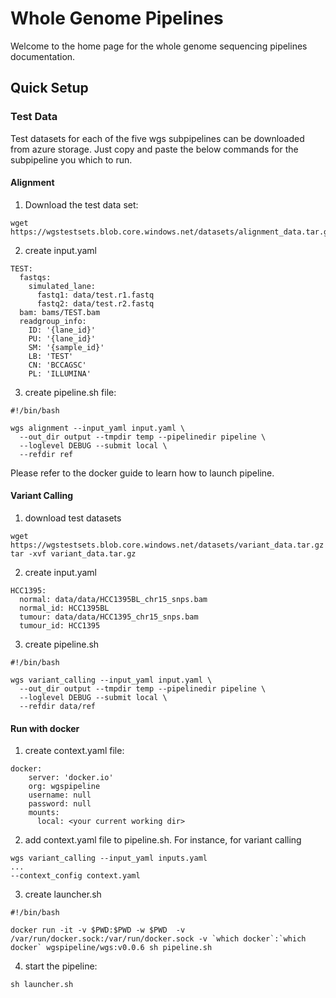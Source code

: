 
# Whole Genome Pipelines


Welcome to the home page for the whole genome sequencing pipelines documentation.


## Quick Setup

### Test Data
Test datasets for each of the five wgs subpipelines can be downloaded from azure storage. 
Just copy and paste the below commands for the subpipeline you which to run.

#### Alignment

1. Download the test data set:
```
wget  https://wgstestsets.blob.core.windows.net/datasets/alignment_data.tar.gz
```
2. create input.yaml
```
TEST:
  fastqs:
    simulated_lane:
      fastq1: data/test.r1.fastq
      fastq2: data/test.r2.fastq
  bam: bams/TEST.bam
  readgroup_info:
    ID: '{lane_id}'
    PU: '{lane_id}'
    SM: '{sample_id}'
    LB: 'TEST'
    CN: 'BCCAGSC'
    PL: 'ILLUMINA'
```
3. create pipeline.sh file: 
```
#!/bin/bash

wgs alignment --input_yaml input.yaml \
  --out_dir output --tmpdir temp --pipelinedir pipeline \
  --loglevel DEBUG --submit local \
  --refdir ref
```

Please refer to the docker guide to learn how to launch pipeline.

#### Variant Calling
1. download test datasets
```
wget https://wgstestsets.blob.core.windows.net/datasets/variant_data.tar.gz
tar -xvf variant_data.tar.gz
```
2. create input.yaml
```
HCC1395:
  normal: data/data/HCC1395BL_chr15_snps.bam
  normal_id: HCC1395BL
  tumour: data/data/HCC1395_chr15_snps.bam
  tumour_id: HCC1395
```
3. create pipeline.sh
```
#!/bin/bash

wgs variant_calling --input_yaml input.yaml \
  --out_dir output --tmpdir temp --pipelinedir pipeline \
  --loglevel DEBUG --submit local \
  --refdir data/ref
```

#### Run with docker

1. create context.yaml file:
```
docker:
    server: 'docker.io'
    org: wgspipeline
    username: null
    password: null
    mounts:
      local: <your current working dir>
```

2. add context.yaml file to pipeline.sh. For instance, for variant calling
```
wgs variant_calling --input_yaml inputs.yaml
...
--context_config context.yaml
```

3. create launcher.sh
```
#!/bin/bash

docker run -it -v $PWD:$PWD -w $PWD  -v /var/run/docker.sock:/var/run/docker.sock -v `which docker`:`which docker` wgspipeline/wgs:v0.0.6 sh pipeline.sh
```

4. start the pipeline:
```
sh launcher.sh
```
